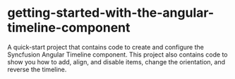 # getting-started-with-the-angular-timeline-component
A quick-start project that contains code to create and configure the Syncfusion Angular Timeline component. This project also contains code to show you how to add, align, and disable items, change the orientation, and reverse the timeline.
